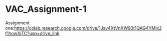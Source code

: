 # VAC_Assignment-1

Assignment one:https://colab.research.google.com/drive/1Jsv4XtVnXW93t1QAG4YMIx2f1howXjTC?usp=drive_link
